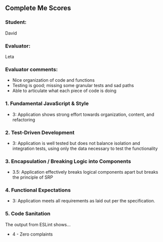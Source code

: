 ## Complete Me Scores
### Student:
David

### Evaluator:
Leta

### Evaluator comments:
* Nice organization of code and functions
* Testing is good; missing some granular  tests and sad paths
* Able to articulate what each piece of code is doing


### 1. Fundamental JavaScript & Style

* 3:  Application shows strong effort towards organization, content, and refactoring


### 2. Test-Driven Development

* 3: Application is well tested but does not balance isolation and integration tests, using only the data necessary to test the functionality


### 3. Encapsulation / Breaking Logic into Components

* 3.5: Application effectively breaks logical components apart but breaks the principle of SRP


### 4. Functional Expectations

* 3: Application meets all requirements as laid out per the specification.


### 5. Code Sanitation

The output from ESLint shows…

* 4 - Zero complaints

